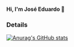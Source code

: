 #### Hi, I'm José Eduardo 👋



### Details
[![Anurag's GitHub stats](https://github-readme-stats.vercel.app/api?username=JECSanches&show_icons=true&theme=dark)](https://github.com/anuraghazra/github-readme-stats)
